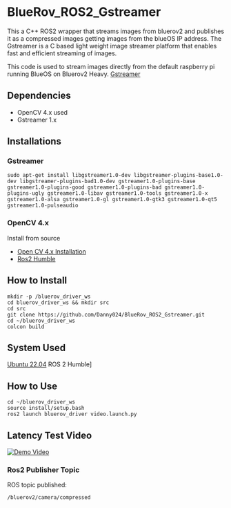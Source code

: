 # BlueRov_ROS2_Gstreamer
This a C++ ROS2 wrapper that streams images from bluerov2 and publishes it as a compressed images getting images from the blueOS IP address.
The Gstreamer is a C based light weight image streamer platform that enables fast and efficient streaming of images. 


This code is used to stream images directly from the default raspberry pi running BlueOS on Bluerov2 Heavy.
[Gstreamer](https://gstreamer.freedesktop.org/)


## Dependencies
- OpenCV 4.x used
- Gstreamer 1.x

## Installations
### Gstreamer
```sudo apt-get install libgstreamer1.0-dev libgstreamer-plugins-base1.0-dev libgstreamer-plugins-bad1.0-dev gstreamer1.0-plugins-base gstreamer1.0-plugins-good gstreamer1.0-plugins-bad gstreamer1.0-plugins-ugly gstreamer1.0-libav gstreamer1.0-tools gstreamer1.0-x gstreamer1.0-alsa gstreamer1.0-gl gstreamer1.0-gtk3 gstreamer1.0-qt5 gstreamer1.0-pulseaudio```

### OpenCV 4.x
Install from source
- [Open CV 4.x Installation](https://docs.opencv.org/4.x/d7/d9f/tutorial_linux_install.html)
- [Ros2 Humble](https://docs.ros.org/en/humble/index.html)

## How to Install
```
mkdir -p /bluerov_driver_ws
cd bluerov_driver_ws && mkdir src
cd src
git clone https://github.com/Danny024/BlueRov_ROS2_Gstreamer.git
cd ~/bluerov_driver_ws
colcon build
```
## System Used
[Ubuntu 22.04](https://ubuntu.com/tutorials/install-ubuntu-desktop#2-download-an-ubuntu-image)
ROS 2 Humble]

## How to Use 
```
cd ~/bluerov_driver_ws
source install/setup.bash
ros2 launch bluerov_driver video.launch.py
```

## Latency Test Video
[![Demo Video](https://img.youtube.com/vi/TbSJK_imS7o/0.jpg)](https://www.youtube.com/watch?v=TbSJK_imS7o)


### Ros2 Publisher Topic 
ROS topic published:
```
/bluerov2/camera/compressed
```









